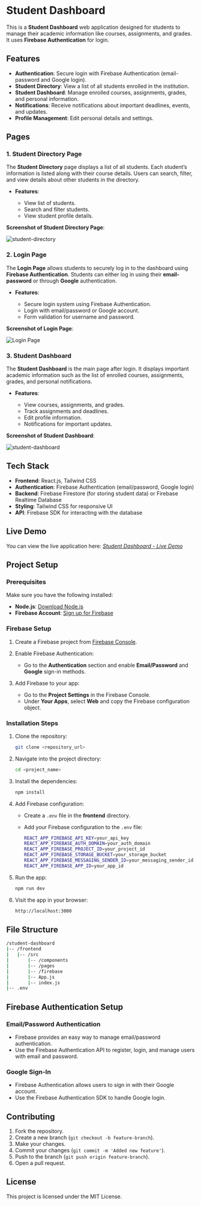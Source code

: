 
# Student Dashboard

This is a **Student Dashboard** web application designed for students to manage their academic information like courses, assignments, and grades. It uses **Firebase Authentication** for login.

## Features

* **Authentication**: Secure login with Firebase Authentication (email-password and Google login).
* **Student Directory**: View a list of all students enrolled in the institution.
* **Student Dashboard**: Manage enrolled courses, assignments, grades, and personal information.
* **Notifications**: Receive notifications about important deadlines, events, and updates.
* **Profile Management**: Edit personal details and settings.

## Pages

### 1. **Student Directory Page**

The **Student Directory** page displays a list of all students. Each student’s information is listed along with their course details. Users can search, filter, and view details about other students in the directory.

* **Features**:

  * View list of students.
  * Search and filter students.
  * View student profile details.

**Screenshot of Student Directory Page**:

![student-directory](https://github.com/user-attachments/assets/5061ac98-eeed-4539-b584-81849860c39a)

### 2. **Login Page**

The **Login Page** allows students to securely log in to the dashboard using **Firebase Authentication**. Students can either log in using their **email-password** or through **Google** authentication.

* **Features**:

  * Secure login system using Firebase Authentication.
  * Login with email/password or Google account.
  * Form validation for username and password.

**Screenshot of Login Page**:

![Login Page](https://github.com/user-attachments/assets/262d14ef-79bb-4649-aada-3f278ef537fd)

### 3. **Student Dashboard**

The **Student Dashboard** is the main page after login. It displays important academic information such as the list of enrolled courses, assignments, grades, and personal notifications.

* **Features**:

  * View courses, assignments, and grades.
  * Track assignments and deadlines.
  * Edit profile information.
  * Notifications for important updates.

**Screenshot of Student Dashboard**:

![student-dashboard](https://github.com/user-attachments/assets/d0b6125e-3914-43af-8f76-d551641686be)

## Tech Stack

* **Frontend**: React.js, Tailwind CSS
* **Authentication**: Firebase Authentication (email/password, Google login)
* **Backend**: Firebase Firestore (for storing student data) or Firebase Realtime Database
* **Styling**: Tailwind CSS for responsive UI
* **API**: Firebase SDK for interacting with the database

## Live Demo

You can view the live application here:
[*Student Dashboard - Live Demo*](https://student-dashboard-beta-ruby.vercel.app/)


## Project Setup

### Prerequisites

Make sure you have the following installed:

* **Node.js**: [Download Node.js](https://nodejs.org/)
* **Firebase Account**: [Sign up for Firebase](https://firebase.google.com/)

### Firebase Setup

1. Create a Firebase project from [Firebase Console](https://console.firebase.google.com/).
2. Enable Firebase Authentication:

   * Go to the **Authentication** section and enable **Email/Password** and **Google** sign-in methods.
3. Add Firebase to your app:

   * Go to the **Project Settings** in the Firebase Console.
   * Under **Your Apps**, select **Web** and copy the Firebase configuration object.

### Installation Steps

1. Clone the repository:

   ```bash
   git clone <repository_url>
   ```

2. Navigate into the project directory:

   ```bash
   cd <project_name>
   ```

3. Install the dependencies:

   ```bash
   npm install
   ```

4. Add Firebase configuration:

   * Create a `.env` file in the **frontend** directory.
   * Add your Firebase configuration to the `.env` file:

     ```bash
     REACT_APP_FIREBASE_API_KEY=your_api_key
     REACT_APP_FIREBASE_AUTH_DOMAIN=your_auth_domain
     REACT_APP_FIREBASE_PROJECT_ID=your_project_id
     REACT_APP_FIREBASE_STORAGE_BUCKET=your_storage_bucket
     REACT_APP_FIREBASE_MESSAGING_SENDER_ID=your_messaging_sender_id
     REACT_APP_FIREBASE_APP_ID=your_app_id
     ```

5. Run the app:

   ```bash
   npm run dev
   ```

6. Visit the app in your browser:

   ```bash
   http://localhost:3000
   ```

## File Structure

```bash
/student-dashboard
|-- /frontend
|   |-- /src
|       |-- /components
|       |-- /pages
|       |-- /firebase
|       |-- App.js
|       |-- index.js
|-- .env
```
## Firebase Authentication Setup

### Email/Password Authentication

* Firebase provides an easy way to manage email/password authentication.
* Use the Firebase Authentication API to register, login, and manage users with email and password.

### Google Sign-In

* Firebase Authentication allows users to sign in with their Google account.
* Use the Firebase Authentication SDK to handle Google login.

## Contributing

1. Fork the repository.
2. Create a new branch (`git checkout -b feature-branch`).
3. Make your changes.
4. Commit your changes (`git commit -m 'Added new feature'`).
5. Push to the branch (`git push origin feature-branch`).
6. Open a pull request.

## License

This project is licensed under the MIT License.











